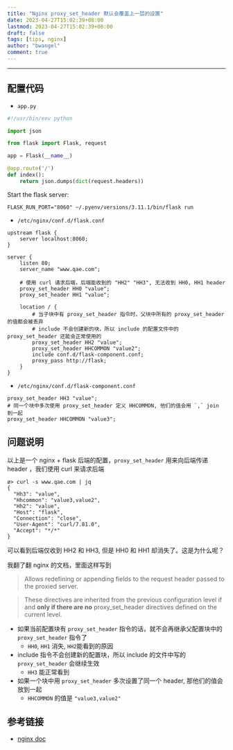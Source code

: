 ```yaml
---
title: "Nginx proxy_set_header 默认会覆盖上一层的设置"
date: 2023-04-27T15:02:39+08:00
lastmod: 2023-04-27T15:02:39+08:00
draft: false
tags: [tips, nginx]
author: "bwangel"
comment: true
---
```


<!--more-->

---

## 配置代码

- `app.py`

```py
#!/usr/bin/env python

import json

from flask import Flask, request

app = Flask(__name__)

@app.route('/')
def index():
    return json.dumps(dict(request.headers))
```

Start the flask server:

```
FLASK_RUN_PORT="8060" ~/.pyenv/versions/3.11.1/bin/flask run
```

- `/etc/nginx/conf.d/flask.conf`

```nginx
upstream flask {
    server localhost:8060;
}

server {
    listen 80;
    server_name "www.qae.com";

    # 使用 curl 请求后端，后端能收到的 "HH2" "HH3", 无法收到 HH0, HH1 header
    proxy_set_header HH0 "value";
    proxy_set_header HH1 "value";

    location / {
        # 当子块中有 proxy_set_header 指令时，父块中所有的 proxy_set_header 的值都会被丢弃
        # include 不会创建新的块，所以 include 的配置文件中的 proxy_set_header 还能会正常使用的
        proxy_set_header HH2 "value";
        proxy_set_header HHCOMMON "value2";
        include conf.d/flask-component.conf;
        proxy_pass http://flask;
    }
}
```

- `/etc/nginx/conf.d/flask-component.conf`

```nginx
proxy_set_header HH3 "value";
# 同一个块中多次使用 proxy_set_header 定义 HHCOMMON, 他们的值会用 `,` join 到一起
proxy_set_header HHCOMMON "value3";
```

## 问题说明

以上是一个 nginx + flask 后端的配置，`proxy_set_header` 用来向后端传递 header ，我们使用 curl 来请求后端

```shell
ø> curl -s www.qae.com | jq
{
  "Hh3": "value",
  "Hhcommon": "value3,value2",
  "Hh2": "value",
  "Host": "flask",
  "Connection": "close",
  "User-Agent": "curl/7.81.0",
  "Accept": "*/*"
}

```

可以看到后端仅收到 HH2 和 HH3, 但是 HH0 和 HH1 却消失了。这是为什么呢？

我翻了翻 nginx 的文档，里面这样写到

> Allows redefining or appending fields to the request header passed to the proxied server.

> These directives are inherited from the previous configuration level if and __only if there are no__ proxy_set_header directives defined on the current level.

- 如果当前配置块有 `proxy_set_header` 指令的话，就不会再继承父配置块中的 `proxy_set_header` 指令了
    - `HH0`, `HH1` 消失, `HH2`能看到的原因
- include 指令不会创建新的配置块，所以 include 的文件中写的 `proxy_set_header` 会继续生效
    - `HH3` 能正常看到
- 如果一个块中用 `proxy_set_header` 多次设置了同一个 header, 那他们的值会放到一起
    - `HHCOMMON` 的值是 `"value3,value2"`


## 参考链接

- [nginx doc](http://nginx.org/en/docs/http/ngx_http_proxy_module.html#proxy_set_header)
